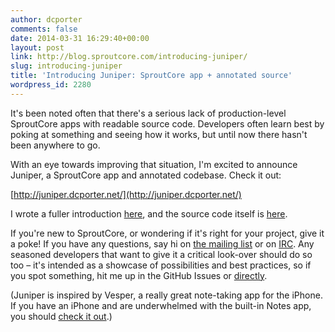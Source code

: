 ```yaml
---
author: dcporter
comments: false
date: 2014-03-31 16:29:40+00:00
layout: post
link: http://blog.sproutcore.com/introducing-juniper/
slug: introducing-juniper
title: 'Introducing Juniper: SproutCore app + annotated source'
wordpress_id: 2280
---
```


It's been noted often that there's a serious lack of production-level SproutCore apps with readable source code. Developers often learn best by poking at something and seeing how it works, but until now there hasn't been anywhere to go.

With an eye towards improving that situation, I'm excited to announce Juniper, a SproutCore app and annotated codebase. Check it out:

[http://juniper.dcporter.net/](http://juniper.dcporter.net/)

I wrote a fuller introduction [here](http://dcporter.net/2014/03/juniper), and the source code itself is [here](https://github.com/dcporter/juniper).

If you're new to SproutCore, or wondering if it's right for your project, give it a poke! If you have any questions, say hi on [the mailing list](https://groups.google.com/group/sproutcore) or on [IRC](http://sproutcore.com/community/#tab=irc). Any seasoned developers that want to give it a critical look-over should do so too – it's intended as a showcase of possibilities and best practices, so if you spot something, hit me up in the GitHub Issues or [directly](https://twitter.com/davecporter).

(Juniper is inspired by Vesper, a really great note-taking app for the iPhone. If you have an iPhone and are underwhelmed with the built-in Notes app, you should [check it out](http://vesperapp.co/).)

